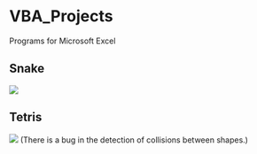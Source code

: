 # VBA_Projects
Programs for Microsoft Excel

## Snake ##
<img src="https://user-images.githubusercontent.com/25576278/169869261-f2784dce-d3f4-45fd-9f20-7fbf8138f590.png"/>

## Tetris ##
<img src="https://user-images.githubusercontent.com/25576278/169869699-5f7c95da-98fa-42c8-9600-7da51d191e51.png"/>
(There is a bug in the detection of collisions between shapes.)
